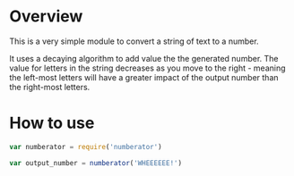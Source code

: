Overview
========

This is a very simple module to convert a string of text to a number.

It uses a decaying algorithm to add value the the generated number. The value
for letters in the string decreases as you move to the right - meaning the
left-most letters will have a greater impact of the output number than the
right-most letters.

How to use
==========

```javascript
var numberator = require('numberator')

var output_number = numberator('WHEEEEEE!')
```